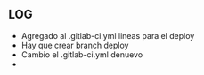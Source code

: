 ## LOG

- Agregado al .gitlab-ci.yml lineas para el deploy
- Hay que crear branch deploy
- Cambio el .gitlab-ci.yml denuevo
- 
